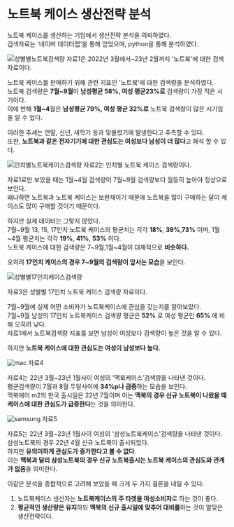 # 노트북 케이스 생산전략 분석

노트북 케이스를 생산하는 기업에서 생산전략 분석을 의뢰하였다.  
검색자료는 '네이버 데이터랩'을 통해 얻었으며, python을 통해 분석하였다.  

![성별별노트북검색량](https://user-images.githubusercontent.com/118033064/219250124-a67955f8-bcb7-4d4b-b71a-9813e8611b29.png)
 자료1은 2022년 3월에서\~23년 2월까지 '노트북'에 대한 검색 자료이다.  
 
 노트북 케이스를 판매하기 위해 관련 지표인 '노트북'에 대한 검색량을 분석하였다.  
 노트북 검색량은 **7월\~9월**이 **남성평균 58%, 여성 평균23%로** 검색량이 가장 적은 시기이다.  
 이에 반해 **1월\~4**월은 **남성평균 79%, 여성 평균 32%로** 노트북 검색량이 많은 시기임을 알 수 있다.    
 
 이러한 추세는 연말, 신년, 새학기 등과 맞물렸기에 발생한다고 추측할 수 있다.  
 또한, **노트북과 같은 전자기기에 대한 관심도는 여성보다 남성이 더 많다**고 해석 할 수 있다.  

![인치별노트북케이스검색량](https://user-images.githubusercontent.com/118033064/219250136-3b60ccbb-00e1-460d-ab48-31747269fb32.png)
 자료2는 인치별 노트북 케이스 검색량이다.    
 
 자료1로만 보았을 때는 1월\~4월 검색량이 7월\~9월 검색량보다 월등히 높아야 정상으로 보인다.  
 왜냐하면 노트북과 노트북 케이스는 보완재이기 때문에 노트북을 많이 구매하는 달이 케이스도 많이 구매할 것이기 때문이다.    
 
 하지만 실제 데이터는 그렇지 않았다.  
 7월\~9월 13, 15, 17인치 노트북 케이스의 평균치는 각각 **18%**, **39%**,**73%** 이며, 1월\~4월 평균치는 각각 **19%**, **41%**, **53%** 이다.  
 노트북 케이스에 대한 검색량은 7\~9월,1월\~4월이 대체적으로 **비슷하다.**
   
 오히려 **17인치 케이스의 경우 7\~9월의 검색량이 앞서는 모습**을 보인다.  

![성별별17인치케이스검색량](https://user-images.githubusercontent.com/118033064/219250144-07172ece-16c6-4890-8f29-4df35522d9da.png)

자료3은 성별별 17인치 노트북 케이스 검색량 자료이다.  
  
7월\~9월에 실제 어떤 소비자가 노트북케이스에 관심을 갖는지를 알아보았다.  
7월\~9월 남성의 17인치 노트북케이스 검색량 평균은 **52%** 로 여성 평균인 **65%** 에 비해 오히려 낮다.  
자료1에서 노트북검색량 지표를 보면 남성이 여성보다 검색량이 높은 것을 알 수 있다.  
  
하지만 **노트북 케이스에 대한 관심도는 여성이 남성보다 높다.**  

![mac](https://user-images.githubusercontent.com/118033064/219288834-180f6199-92f1-449e-bfda-cccb55394331.png)
자료4
  
자료4는 22년 3월\~23년 1월사이 여성의 '맥북케이스'검색량을 나타낸 것이다.  
평균검색량이 7월과 8월 두달사이에 **34%p나 급증**하는 모습을 보인다.  
맥북에어 m2의 한국 출시일은 22년 7월이며 이는 **맥북의 경우 신규 노트북이 나왔을 때 케이스에 대한 관심도가 급증한다**는 것을 의미한다.

![samsung](https://user-images.githubusercontent.com/118033064/219288827-4f17365b-9904-4a75-b638-be8f6892cc55.png)
자료5  

자료5는 22년 3월\~23년 1월사이 여성의 '삼성노트북케이스'검색량을 나타낸 것이다.  
삼성노트북의 경우 22년 4월 신규 노트북이 출시되었다.  
하지만 **유의미하게 관심도가 증가한다고 볼 수 없다**.  
이는 **맥북과 달리 삼성노트북의 경우 신규 노트북출시는 노트북 케이스의 관심도와 관계가 없음**을 의미한다.  
  
  
이같은 분석을 종합적으로 고려해 보았을 때 크게 두 가지 결론을 내릴 수 있다.  
  
1. 노트북케이스 생산자는 **노트북케이스의 주 타겟을 여성소비자**로 하는 것이 좋다.  
2. **평균적인 생산량은 유지**하되 **맥북의 신규 출시일에 맞추어 대비를**하는 것이 알맞은 생산전략이다.  
